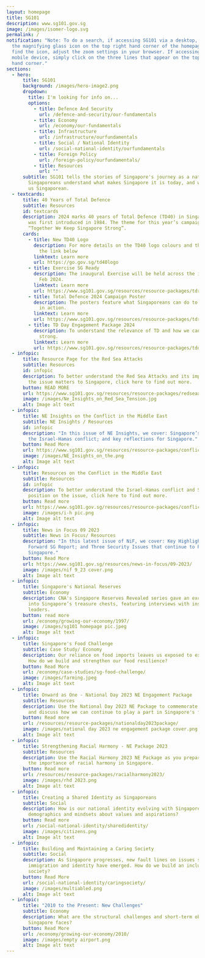 ```yaml
---
layout: homepage
title: SG101
description: www.sg101.gov.sg
image: /images/isomer-logo.svg
permalink: /
notification: "Note: To do a search, if accessing SG101 via a desktop, click on
  the magnifying glass icon on the top right hand corner of the homepage. To
  find the icon, adjust the zoom settings in your browser. If accessing via a
  mobile device, simply click on the three lines that appear on the top right
  hand corner."
sections:
  - hero:
      title: SG101
      background: /images/hero-image2.png
      dropdown:
        title: I'm looking for info on...
        options:
          - title: Defence And Security
            url: /defence-and-security/our-fundamentals
          - title: Economy
            url: /economy/our-fundamentals
          - title: Infrastructure
            url: /infrastructure/ourfundamentals
          - title: Social / National Identity
            url: /social-national-identity/ourfundamentals
          - title: Foreign Policy
            url: /foreign-policy/ourfundamentals/
          - title: Resources
            url: ""
      subtitle: SG101 tells the stories of Singapore's journey as a nation, and helps
        Singaporeans understand what makes Singapore it is today, and what makes
        us Singaporean.
  - textcards:
      title: 40 Years of Total Defence
      subtitle: Resources
      id: textcards
      description: 2024 marks 40 years of Total Defence (TD40) in Singapore, since it
        was first introduced in 1984. The theme for this year’s campaign is
        “Together We Keep Singapore Strong”.
      cards:
        - title: New TD40 Logo
          description: For more details on the TD40 logo colours and their usage, click
            the link below
          linktext: Learn more
          url: https://go.gov.sg/td40logo
        - title: Exercise SG Ready
          description: The inaugural Exercise will be held across the island from 15 to 29
            Feb 2024.
          linktext: Learn more
          url: https://www.sg101.gov.sg/resources/resource-packages/tdresources/
        - title: Total Defence 2024 Campaign Poster
          description: The posters feature what Singaporeans can do to put Total Defence
            in action.
          linktext: Learn more
          url: https://www.sg101.gov.sg/resources/resource-packages/tdresources/
        - title: TD Day Engagement Package 2024
          description: To understand the relevance of TD and how we can keep Singapore
            strong.
          linktext: Learn more
          url: https://www.sg101.gov.sg/resources/resource-packages/tdday2024/
  - infopic:
      title: Resource Page for the Red Sea Attacks
      subtitle: Resources
      id: infopic
      description: To better understand the Red Sea Attacks and its impacts, and why
        the issue matters to Singapore, click here to find out more.
      button: READ MORE
      url: https://www.sg101.gov.sg/resources/resource-packages/redseaattacks/
      image: /images/Ne_Insights_on_Red_Sea_Tension.jpg
      alt: Image alt text
  - infopic:
      title: NE Insights on the Conflict in the Middle East
      subtitle: NE Insights / Resources
      id: infopic
      description: "In this issue of NE Insights, we cover: Singapore’s position on
        the Israel-Hamas conflict; and key reflections for Singapore."
      button: Read More
      url: https://www.sg101.gov.sg/resources/resource-packages/conflictmiddleeast/
      image: /images/NE_Insights_on_the.png
      alt: Image alt text
  - infopic:
      title: Resources on the Conflict in the Middle East
      subtitle: Resources
      id: infopic
      description: To better understand the Israel-Hamas conflict and Singapore’s
        position on the issue, click here to find out more.
      button: Read more
      url: https://www.sg101.gov.sg/resources/resource-packages/conflictmiddleeast/
      image: /images/i-h pic.png
      alt: Image alt text
  - infopic:
      title: News in Focus 09 2023
      subtitle: News in Focus/ Resources
      description: "In this latest issue of NiF, we cover: Key Highlights from the
        Forward SG Report; and Three Security Issues that continue to Preoccupy
        Singapore."
      button: Read More
      url: https://www.sg101.gov.sg/resources/news-in-focus/09-2023/
      image: /images/nif 9_23 cover.png
      alt: Image alt text
  - infopic:
      title: Singapore's National Reserves
      subtitle: Economy
      description: CNA's Singapore Reserves Revealed series gave an exclusive peek
        into Singapore’s treasure chests, featuring interviews with insiders and
        leaders.
      button: read more
      url: /economy/growing-our-economy/1997/
      image: /images/sg101 homepage pic.jpeg
      alt: Image alt text
  - infopic:
      title: Singapore's Food Challenge
      subtitle: Case Study/ Economy
      description: Our reliance on food imports leaves us exposed to external forces.
        How do we build and strengthen our food resilience?
      button: Read More
      url: /economy/case-studies/sg-food-challenge/
      image: /images/farming.jpeg
      alt: Image alt text
  - infopic:
      title: Onward as One - National Day 2023 NE Engagement Package
      subtitle: Resources
      description: Use the National Day 2023 NE Package to commemorate National Day
        and discuss how we can continue to play a part in Singapore's future.
      button: Read more
      url: /resources/resource-packages/nationalday2023package/
      image: /images/national day 2023 ne engagement package cover.png
      alt: Image alt text
  - infopic:
      title: Strengthening Racial Harmony - NE Package 2023
      subtitle: Resources
      description: Use the Racial Harmony 2023 NE Package as you prepare to discuss
        the importance of racial harmony in Singapore.
      button: Read more
      url: /resources/resource-packages/racialharmony2023/
      image: /images/rhd 2023.png
      alt: Image alt text
  - infopic:
      title: Creating a Shared Identity as Singaporeans
      subtitle: Social
      description: How is our national identity evolving with Singapore’s changing
        demographics and mindsets about values and aspirations?
      button: Read more
      url: /social-national-identity/sharedidentity/
      image: /images/citizens.png
      alt: Image alt text
  - infopic:
      title: Building and Maintaining a Caring Society
      subtitle: Social
      description: As Singapore progresses, new fault lines on issues such as class,
        immigration and identity have emerged. How do we build an inclusive
        society?
      button: Read More
      url: /social-national-identity/caringsociety/
      image: /images/multiabled.png
      alt: Image alt text
  - infopic:
      title: "2010 to the Present: New Challenges"
      subtitle: Economy
      description: What are the structural challenges and short-term obstacles that
        Singapore faces?
      button: Read More
      url: /economy/growing-our-economy/2010/
      image: /images/empty airport.png
      alt: Image alt text
---
```

